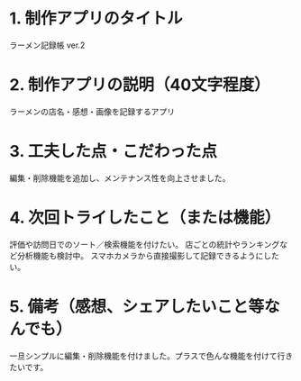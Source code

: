 # 1. 制作アプリのタイトル  
ラーメン記録帳 ver.2

# 2. 制作アプリの説明（40文字程度）  
ラーメンの店名・感想・画像を記録するアプリ

# 3. 工夫した点・こだわった点  
編集・削除機能を追加し、メンテナンス性を向上させました。

# 4. 次回トライしたこと（または機能）  
評価や訪問日でのソート／検索機能を付けたい。
店ごとの統計やランキングなど分析機能も検討中。
スマホカメラから直接撮影して記録できるようにしたい。

# 5. 備考（感想、シェアしたいこと等なんでも） 
一旦シンプルに編集・削除機能を付けました。プラスで色んな機能を付けて行きたいです。
